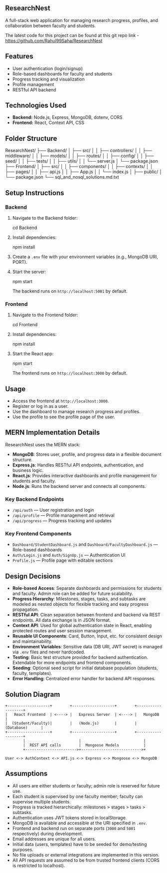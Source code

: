 ## ResearchNest

A full-stack web application for managing research progress, profiles, and collaboration between faculty and students.

The latest code for this project can be found at this git repo link - https://github.com/Rahul99Saha/ResearchNest

## Features
- User authentication (login/signup)
- Role-based dashboards for faculty and students
- Progress tracking and visualization
- Profile management
- RESTful API backend

## Technologies Used
- **Backend:** Node.js, Express, MongoDB, dotenv, CORS
- **Frontend:** React, Context API, CSS

## Folder Structure

ResearchNest/
├── Backend/
│   ├── src/
│   │   ├── controllers/
│   │   ├── middleware/
│   │   ├── models/
│   │   ├── routes/
│   │   ├── config/
│   │   ├── seed/
│   │   ├── tests/
│   │   ├── utils/
│   │   └── server.js
│   └── package.json
├── Frontend/
│   ├── src/
│   │   ├── components/
│   │   ├── contexts/
│   │   ├── pages/
│   │   ├── api.js
│   │   ├── App.js
│   │   └── index.js
│   ├── public/
│   └── package.json
└── sql_and_nosql_solutions.md.txt


## Setup Instructions

### Backend
1. Navigate to the Backend folder:
   
   cd Backend
   
2. Install dependencies:
   
   npm install
   
3. Create a `.env` file with your environment variables (e.g., MongoDB URI, PORT).
4. Start the server:
   
   npm start
   
   The backend runs on `http://localhost:5001` by default.

### Frontend
1. Navigate to the Frontend folder:
   
   cd Frontend
   
2. Install dependencies:
   
   npm install
   
3. Start the React app:
   
   npm start
   
   The frontend runs on `http://localhost:3000` by default.

## Usage
- Access the frontend at `http://localhost:3000`.
- Register or log in as a user.
- Use the dashboard to manage research progress and profiles.
- Use the profile to see the profile page of the user.

## MERN Implementation Details
ResearchNest uses the MERN stack:
- **MongoDB**: Stores user, profile, and progress data in a flexible document structure.
- **Express.js**: Handles RESTful API endpoints, authentication, and business logic.
- **React.js**: Provides interactive dashboards and profile management for students and faculty.
- **Node.js**: Runs the backend server and connects all components.

### Key Backend Endpoints
- `/api/auth` — User registration and login
- `/api/profile` — Profile management and retrieval
- `/api/progress` — Progress tracking and updates

### Key Frontend Components
- `Dashboard/StudentDashboard.js` and `Dashboard/FacultyDashboard.js` — Role-based dashboards
- `Auth/Login.js` and `Auth/SignUp.js` — Authentication UI
- `Profile.js` — Profile page with editable sections

## Design Decisions
- **Role-based Access**: Separate dashboards and permissions for students and faculty. Admin role can be added for future scalability.
- **Progress Hierarchy**: Milestones, stages, tasks, and subtasks are modeled as nested objects for flexible tracking and easy progress propagation.
- **RESTful API**: Clean separation between frontend and backend via REST endpoints. All data exchange is in JSON format.
- **Context API**: Used for global authentication state in React, enabling protected routes and user session management.
- **Reusable UI Components**: Card, Button, Input, etc. for consistent design and maintainability.
- **Environment Variables**: Sensitive data (DB URI, JWT secret) is managed via `.env` files and never hardcoded.
- **Testing**: Basic test structure provided for backend authentication. Extendable for more endpoints and frontend components.
- **Seeding**: Optional seed script for initial database population (students, faculty, templates).
- **Error Handling**: Centralized error handler for backend API responses.

## Solution Diagram
```
+-------------------+        +-------------------+        +-------------------+
|   React Frontend  | <----> |   Express Server  | <----> |   MongoDB         |
|  (Student/Faculty)|        |   (Node.js)       |        |   (Database)      |
+-------------------+        +-------------------+        +-------------------+
        |                        |                            |
        |  REST API calls        |  Mongoose Models           |
        +----------------------->+--------------------------->+

User <-> AuthContext <-> API.js <-> Express <-> Mongoose <-> MongoDB
```

## Assumptions
- All users are either students or faculty; admin role is reserved for future use.
- Each student is supervised by one faculty member; faculty can supervise multiple students.
- Progress is tracked hierarchically: milestones > stages > tasks > subtasks.
- Authentication uses JWT tokens stored in localStorage.
- MongoDB is available and accessible at the URI specified in `.env`.
- Frontend and backend run on separate ports (`3000` and `5001` respectively) during development.
- Email addresses are unique for all users.
- Initial data (users, templates) have to be seeded for demo/testing purposes.
- No file uploads or external integrations are implemented in this version.
- All API requests are assumed to be from trusted frontend clients (CORS is restricted to localhost).





